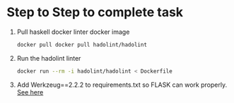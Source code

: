 # Step to Step to complete task

1. Pull haskell docker linter docker image
    ```sh
    docker pull docker pull hadolint/hadolint
    ```
2. Run the hadolint linter 
    ```sh
    docker run --rm -i hadolint/hadolint < Dockerfile
    ```
3. Add Werkzeug==2.2.2 to requirements.txt so FLASK can work properly. [See here](https://stackoverflow.com/questions/77213053/why-did-flask-start-failing-with-importerror-cannot-import-name-url-quote-fr)